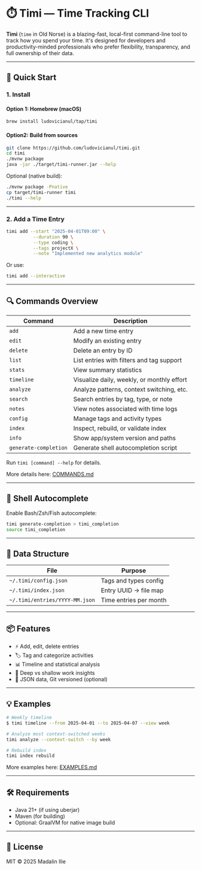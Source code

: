 # ⏱️ Timi — Time Tracking CLI

**Timi** (`time` in Old Norse) is a blazing-fast, local-first command-line tool to track how you spend your time. It's designed for developers and productivity-minded professionals
who prefer flexibility, transparency, and full ownership of their data.

---

## 🚀 Quick Start

### 1. Install

#### Option 1: Homebrew (macOS)

```bash
brew install ludovicianul/tap/timi
```

#### Option2: Build from sources

```bash
git clone https://github.com/ludovicianul/timi.git
cd timi
./mvnw package
java -jar ./target/timi-runner.jar --help
```

Optional (native build):

```bash
./mvnw package -Pnative
cp target/timi-runner timi
./timi --help
```

---

### 2. Add a Time Entry

```bash
timi add --start "2025-04-01T09:00" \
          --duration 90 \
          --type coding \
          --tags projectX \
          --note "Implemented new analytics module"
```

Or use:

```bash
timi add --interactive
```

---

## 🔍 Commands Overview

| Command               | Description                                |
|-----------------------|--------------------------------------------|
| `add`                 | Add a new time entry                       |
| `edit`                | Modify an existing entry                   |
| `delete`              | Delete an entry by ID                      |
| `list`                | List entries with filters and tag support  |
| `stats`               | View summary statistics                    |
| `timeline`            | Visualize daily, weekly, or monthly effort |
| `analyze`             | Analyze patterns, context switching, etc.  |
| `search`              | Search entries by tag, type, or note       |
| `notes`               | View notes associated with time logs       |
| `config`              | Manage tags and activity types             |
| `index`               | Inspect, rebuild, or validate index        |
| `info`                | Show app/system version and paths          |
| `generate-completion` | Generate shell autocompletion script       |

Run `timi [command] --help` for details.

More details here: [COMMANDS.md](./docs/COMMANDS.md)

---

## 🎨 Shell Autocomplete

Enable Bash/Zsh/Fish autocomplete:

```bash
timi generate-completion > timi_completion
source timi_completion
```

---

## 📂 Data Structure

| File                           | Purpose                |
|--------------------------------|------------------------|
| `~/.timi/config.json`          | Tags and types config  |
| `~/.timi/index.json`           | Entry UUID → file map  |
| `~/.timi/entries/YYYY-MM.json` | Time entries per month |

---

## 📦 Features

- ⚡ Add, edit, delete entries
- 🏷️ Tag and categorize activities
- 📊 Timeline and statistical analysis
- 🧠 Deep vs shallow work insights
- 📎 JSON data, Git versioned (optional)

---

## 💡 Examples

```bash
# Weekly timeline
$ timi timeline --from 2025-04-01 --to 2025-04-07 --view week

# Analyze most context-switched weeks
timi analyze --context-switch --by week

# Rebuild index
timi index rebuild
```

More examples here: [EXAMPLES.md](./docs/EXAMPLES.md)

---

## 🛠 Requirements

- Java 21+ (if using uberjar)
- Maven (for building)
- Optional: GraalVM for native image build

---

## 📄 License

MIT © 2025 Madalin Ilie
